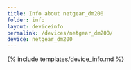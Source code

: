```yaml
---
title: Info about netgear_dm200
folder: info
layout: deviceinfo
permalink: /devices/netgear_dm200/
device: netgear_dm200
---
```

{% include templates/device_info.md %}
